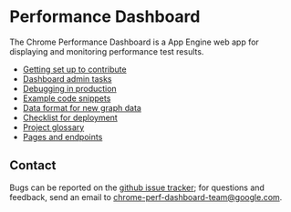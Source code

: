 # Performance Dashboard

The Chrome Performance Dashboard is a App Engine web app for displaying
and monitoring performance test results.

 - [Getting set up to contribute](/dashboard/getting-set-up.md)
 - [Dashboard admin tasks](/dashboard/admin-tasks.md)
 - [Debugging in production](/dashboard/cloud-debugger.md)
 - [Example code snippets](/dashboard/code-snippets.md)
 - [Data format for new graph data](/dashboard/data-format.md)
 - [Checklist for deployment](/dashboard/deploy-checklist.md)
 - [Project glossary](/dashboard/glossary.md)
 - [Pages and endpoints](/dashboard/pages-and-endpoints.md)

## Contact

Bugs can be reported on the
[github issue tracker](https://github.com/catapult-project/catapult/issues);
for questions and feedback,
send an email to chrome-perf-dashboard-team@google.com.
